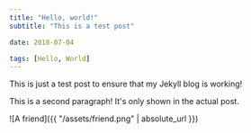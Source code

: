 ```yaml
---
title: "Hello, world!"
subtitle: "This is a test post"

date: 2018-07-04

tags: [Hello, World]
---
```


This is just a test post to ensure that my Jekyll blog is working!<!--more-->

This is a second paragraph! It's only shown in the actual post.

![A friend]({{ "/assets/friend.png" | absolute_url }})
